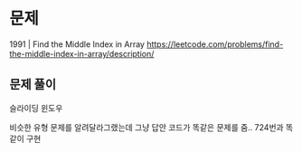 # 문제

1991 | Find the Middle Index in Array
https://leetcode.com/problems/find-the-middle-index-in-array/description/

## 문제 풀이

슬라이딩 윈도우

비슷한 유형 문제를 알려달라그랬는데 그냥 답안 코드가 똑같은 문제를 줌.. 724번과 똑같이 구현
